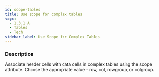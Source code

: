 ```yaml
---
id: scope-tables
title: Use scope for complex tables
tags:
  - 1.3.1 A
  - Tables
  - Tech
sidebar_label: Use Scope for Complex Tables
---
```


### Description

Associate header cells with data cells in complex tables using the scope attribute. Choose the appropriate value - row, col, rowgroup, or colgroup.
